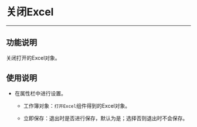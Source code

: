# 关闭Excel
---
## 功能说明
关闭打开的Excel对象。

## 使用说明
* 在属性栏中进行设置。

  * 工作簿对象：`打开Excel`组件得到的Excel对象。
  
  * 立即保存：退出时是否进行保存，默认为是；选择否则退出时不会保存。